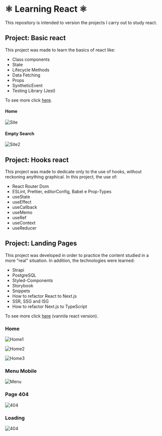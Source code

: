 # :atom_symbol: Learning React :atom_symbol: 


This repository is intended to version the projects I carry out to study react.

## Project: Basic react

This project was made to learn the basics of react like:
* Class components
* State
* Lifecycle Methods
* Data Fetching
* Props
* SyntheticEvent
* Testing Library (Jest)

To see more click [here](https://bit.ly/3zqRdPh).

#### Home
![Site](https://raw.githubusercontent.com/Berchez/EstudandoReact/main/basic-react/src/images/sitePreview.png)

#### Empty Search
![Site2](https://raw.githubusercontent.com/Berchez/EstudandoReact/main/basic-react/src/images/sitePreview2.png)

## Project: Hooks react

This project was made to dedicate only to the use of hooks, without reckoning anything graphical.
In this project, the use of:
* React Router Dom
* ESLint, Prettier, editorConfig, Babel e Prop-Types
* useState
* useEffect
* useCallback
* useMemo
* useRef
* useContext
* useReducer

## Project: Landing Pages

This project was developed in order to practice the content studied in a more "real" situation. In addition, the technologies were learned:

* Strapi
* PostgreSQL
* Styled-Components
* Storybook
* Snippets
* How to refactor React to Next.js
* SSR, SSG and ISG
* How to refactor Next.js to TypeScript

To see more click [here](https://bit.ly/3DOFD2M) (vannila react version).
 
### Home
![Home1](https://raw.githubusercontent.com/Berchez/EstudandoReact/main/landing-pages-react/src/images/home1Preview.png)

![Home2](https://raw.githubusercontent.com/Berchez/EstudandoReact/main/landing-pages-react/src/images/home2Preview.png)

![Home3](https://raw.githubusercontent.com/Berchez/EstudandoReact/main/landing-pages-react/src/images/home3Preview.png)

### Menu Mobile
![Menu](https://raw.githubusercontent.com/Berchez/EstudandoReact/main/landing-pages-react/src/images/menuMobilePreview.png)

### Page 404
![404](https://raw.githubusercontent.com/Berchez/EstudandoReact/main/landing-pages-react/src/images/page404Preview.png)

### Loading
![404](https://raw.githubusercontent.com/Berchez/EstudandoReact/main/landing-pages-react/src/images/loadingPreview.png)
